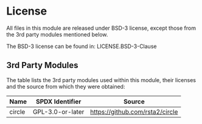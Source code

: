 # License

All files in this module are released under BSD-3 license, except those from
the 3rd party modules mentioned below.

The BSD-3 license can be found in: LICENSE.BSD-3-Clause

## 3rd Party Modules

The table lists the 3rd party modules used within this module, their licenses
and the source from which they were obtained:

| Name   | SPDX Identifier  | Source                            |
|--------|------------------|-----------------------------------|
| circle | GPL-3.0-or-later | <https://github.com/rsta2/circle> |
